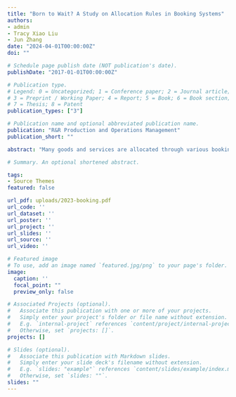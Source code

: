 ```yaml
---
title: "Born to Wait? A Study on Allocation Rules in Booking Systems"
authors:
- admin
- Tracy Xiao Liu
- Jun Zhang
date: "2024-04-01T00:00:00Z"
doi: ""

# Schedule page publish date (NOT publication's date).
publishDate: "2017-01-01T00:00:00Z"

# Publication type.
# Legend: 0 = Uncategorized; 1 = Conference paper; 2 = Journal article;
# 3 = Preprint / Working Paper; 4 = Report; 5 = Book; 6 = Book section;
# 7 = Thesis; 8 = Patent
publication_types: ["3"]

# Publication name and optional abbreviated publication name.
publication: "R&R Production and Operations Management"
publication_short: ""

abstract: "Many goods and services are allocated through various booking systems. Queue-based booking systems are often thought to allocate goods more efficiently than random allocation because the time spent queuing signals an agent's valuation. This paper demonstrates that the opportunity cost of queuing time can be a significant efficiency loss in queue-based systems. To quantify different sources of efficiency loss, we first develop an experimental framework where agents participate in both a booking system and a production activity. Using a queue-based booking system, our lab experiments confirm that the efficiency loss due to the opportunity cost of queuing time dominates other sources of efficiency loss. However, a lottery-based booking system almost eliminates this efficiency loss. We further develop a novel dual-track booking system that allows participants to choose their preferred booking track, and find that most prefer the lottery track to the queue track."

# Summary. An optional shortened abstract.

tags:
- Source Themes
featured: false

url_pdf: uploads/2023-booking.pdf
url_code: ''
url_dataset: ''
url_poster: ''
url_project: ''
url_slides: ''
url_source: ''
url_video: ''

# Featured image
# To use, add an image named `featured.jpg/png` to your page's folder.
image:
  caption: ''
  focal_point: ""
  preview_only: false

# Associated Projects (optional).
#   Associate this publication with one or more of your projects.
#   Simply enter your project's folder or file name without extension.
#   E.g. `internal-project` references `content/project/internal-project/index.md`.
#   Otherwise, set `projects: []`.
projects: []

# Slides (optional).
#   Associate this publication with Markdown slides.
#   Simply enter your slide deck's filename without extension.
#   E.g. `slides: "example"` references `content/slides/example/index.md`.
#   Otherwise, set `slides: ""`.
slides: ""
---
```

